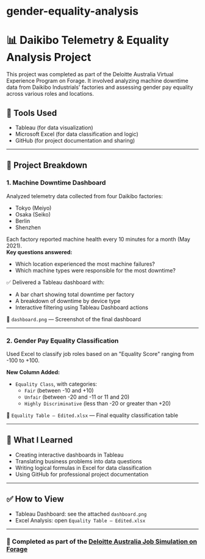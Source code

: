 # gender-equality-analysis
# 📊 Daikibo Telemetry & Equality Analysis Project

This project was completed as part of the Deloitte Australia Virtual Experience Program on Forage. It involved analyzing machine downtime data from Daikibo Industrials' factories and assessing gender pay equality across various roles and locations.

## 🧰 Tools Used
- Tableau (for data visualization)
- Microsoft Excel (for data classification and logic)
- GitHub (for project documentation and sharing)

---

## 📁 Project Breakdown

### 1. **Machine Downtime Dashboard**
Analyzed telemetry data collected from four Daikibo factories:
- Tokyo (Meiyo)
- Osaka (Seiko)
- Berlin
- Shenzhen

Each factory reported machine health every 10 minutes for a month (May 2021).  
**Key questions answered:**
- Which location experienced the most machine failures?
- Which machine types were responsible for the most downtime?

✅ Delivered a Tableau dashboard with:
- A bar chart showing total downtime per factory
- A breakdown of downtime by device type
- Interactive filtering using Tableau Dashboard actions

📸 `dashboard.png` — Screenshot of the final dashboard

---

### 2. **Gender Pay Equality Classification**
Used Excel to classify job roles based on an "Equality Score" ranging from -100 to +100.

**New Column Added:**
- `Equality Class`, with categories:
  - `Fair` (between -10 and +10)
  - `Unfair` (between -20 and -11 or 11 and 20)
  - `Highly Discriminative` (less than -20 or greater than +20)

📄 `Equality Table – Edited.xlsx` — Final equality classification table

---

## 🧠 What I Learned
- Creating interactive dashboards in Tableau
- Translating business problems into data questions
- Writing logical formulas in Excel for data classification
- Using GitHub for professional project documentation

---

## ✅ How to View
- Tableau Dashboard: see the attached `dashboard.png`
- Excel Analysis: open `Equality Table – Edited.xlsx`

---

### 🔗 Completed as part of the [Deloitte Australia Job Simulation on Forage](https://www.theforage.com/virtual-internships/prototype/JKq7oFBLzHzx9DTeB/Deloitte-Australia-Data-Analysis-Job-Simulation)
